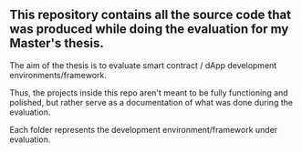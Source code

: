 ## This repository contains all the source code that was produced while doing the evaluation for my Master's thesis.

The aim of the thesis is to evaluate smart contract / dApp development environments/framework. 

Thus, the projects inside this repo aren't meant to be fully functioning and polished, but rather serve as a documentation of what was done during the evaluation.

Each folder represents the development environment/framework under evaluation.